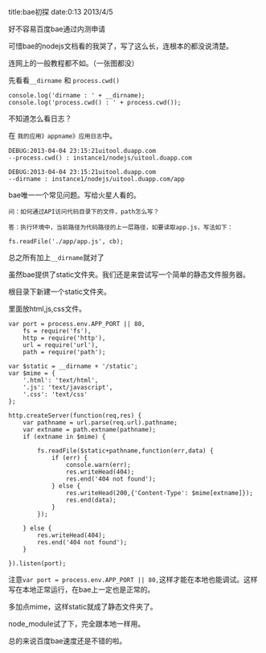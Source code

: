 title:bae初探
date:0:13 2013/4/5

好不容易百度bae通过内测申请

可惜bae的nodejs文档看的我哭了，写了这么长，连根本的都没说清楚。

连网上的一般教程都不如。（一张图都没）

先看看`__dirname` 和 `process.cwd()`

	console.log('dirname : ' + __dirname);
	console.log('process.cwd() : ' + process.cwd());

不知道怎么看日志？

在 `我的应用》appname》应用日志`中。

	DEBUG:2013-04-04 23:15:21uitool.duapp.com
	--process.cwd() : instance1/nodejs/uitool.duapp.com
	
	DEBUG:2013-04-04 23:15:21uitool.duapp.com
	--dirname : instance1/nodejs/uitool.duapp.com/app

bae唯一一个常见问题。写给火星人看的。

	问：如何通过API访问代码目录下的文件，path怎么写？
	
	答：执行环境中，当前路径为代码路径的上一层路径，如要读取app.js，写法如下：
	
	fs.readFile('./app/app.js', cb);

总之所有加上`__dirname`就对了

虽然bae提供了static文件夹。我们还是来尝试写一个简单的静态文件服务器。

根目录下新建一个static文件夹。

里面放html,js,css文件。

	var port = process.env.APP_PORT || 80,
	    fs = require('fs'),
	    http = require('http'),
	    url = require('url'),
	    path = require('path');
	
	var $static = __dirname + '/static';
	var $mime = {
	    '.html': 'text/html',
	    '.js': 'text/javascript',
	    '.css': 'text/css'
	};
	
	http.createServer(function(req,res) {
	    var pathname = url.parse(req.url).pathname;
	    var extname = path.extname(pathname);
	    if (extname in $mime) {
	    
	        fs.readFile($static+pathname,function(err,data) {
	            if (err) {
	                console.warn(err);
	                res.writeHead(404);
	                res.end('404 not found');
	            } else {               
	                res.writeHead(200,{'Content-Type': $mime[extname]});
	                res.end(data);
	            }
	        });     
	        
	    } else {    
	        res.writeHead(404);
	        res.end('404 not found');
	    }
	    
	}).listen(port);

注意`var port = process.env.APP_PORT || 80,`这样才能在本地也能调试。这样写在本地正常运行，在bae上一定也是正常的。

多加点mime，这样static就成了静态文件夹了。

node_module试了下，完全跟本地一样用。

总的来说百度bae速度还是不错的啦。




